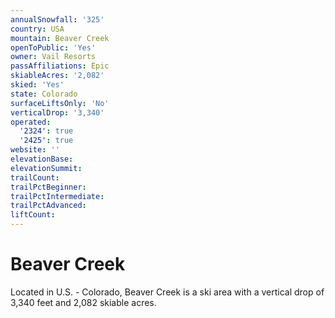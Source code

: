```yaml
---
annualSnowfall: '325'
country: USA
mountain: Beaver Creek
openToPublic: 'Yes'
owner: Vail Resorts
passAffiliations: Epic
skiableAcres: '2,082'
skied: 'Yes'
state: Colorado
surfaceLiftsOnly: 'No'
verticalDrop: '3,340'
operated:
  '2324': true
  '2425': true
website: ''
elevationBase:
elevationSummit:
trailCount:
trailPctBeginner:
trailPctIntermediate:
trailPctAdvanced:
liftCount:
---
```



# Beaver Creek

Located in U.S. - Colorado, Beaver Creek is a ski area with a vertical drop of 3,340 feet and 2,082 skiable acres.
